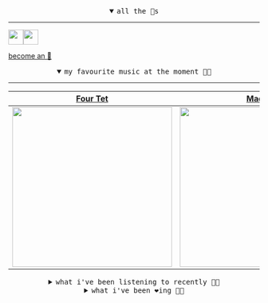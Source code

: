 <details open>

<summary align="center"><samp>all the 🥚s</samp></summary>
<hr />

<a href="https://github.com/pvinis"><img src="https://avatars.githubusercontent.com/u/100233?s=90&v=4" width="30" height="30" /><a href="https://github.com/maxPugh"><img src="https://avatars.githubusercontent.com/u/46350013?s=90&u=52a601eaa2d272b35477d096fe782ebf0a8a1f68&v=4" width="30" height="30" />

<samp><a href="https://github.com/bitttttten/bitttttten/stargazers">become an 🥚</a></samp>

</details>

<details open>

<summary align="center"><samp>my favourite music at the moment 🎵🎶</samp></summary>
<hr />

<!-- toc -->

| [Four Tet](https://open.spotify.com/artist/7Eu1txygG6nJttLHbZdQOh)                                                                                               | [Madlib](https://open.spotify.com/artist/5LhTec3c7dcqBvpLRWbMcf)                                                                                                 | [Boards of Canada](https://open.spotify.com/artist/2VAvhf61GgLYmC6C8anyX1)                                                                                       | [Aphex Twin](https://open.spotify.com/artist/6kBDZFXuLrZgHnvmPu9NsG)                                                                                             |
| ---------------------------------------------------------------------------------------------------------------------------------------------------------------- | ---------------------------------------------------------------------------------------------------------------------------------------------------------------- | ---------------------------------------------------------------------------------------------------------------------------------------------------------------- | ---------------------------------------------------------------------------------------------------------------------------------------------------------------- |
| [<img src="https://i.scdn.co/image/c68646bdcd569ea787764404081d140d55027f4f" width="320" height="auto">](https://open.spotify.com/artist/7Eu1txygG6nJttLHbZdQOh) | [<img src="https://i.scdn.co/image/e73ab683f7db79f808d05538cc4390b4e5d47804" width="320" height="auto">](https://open.spotify.com/artist/5LhTec3c7dcqBvpLRWbMcf) | [<img src="https://i.scdn.co/image/c0b33a8d211600d70dcda3077d6a582da34321b0" width="320" height="auto">](https://open.spotify.com/artist/2VAvhf61GgLYmC6C8anyX1) | [<img src="https://i.scdn.co/image/5630c4ae80c6d8cb16f021fdf5b4fc28c90420ab" width="320" height="auto">](https://open.spotify.com/artist/6kBDZFXuLrZgHnvmPu9NsG) |

<!-- tocstop -->

</details>

<details>

<summary align="center"><samp>what i've been listening to recently 🎵🎶</samp></summary>
<hr />

<!-- toc -->

| [J-Boy<br />Phoenix](https://open.spotify.com/track/3yw4kKq5dcfCEV6lvIwwPx)                                                                                     | [Magic<br />Mr Jukes](https://open.spotify.com/track/2BX6krGSR5KG7UZ1MCWpiL)                                                                                    | [What's That Perfume That You …<br />Jens Lekman](https://open.spotify.com/track/2a4tgiJPFIsuwaxHmG1uzF)                                                        | [Taste<br />Rhye](https://open.spotify.com/track/6GbWNeR3P9MTCmSyPVHgb1)                                                                                        |
| --------------------------------------------------------------------------------------------------------------------------------------------------------------- | --------------------------------------------------------------------------------------------------------------------------------------------------------------- | --------------------------------------------------------------------------------------------------------------------------------------------------------------- | --------------------------------------------------------------------------------------------------------------------------------------------------------------- |
| [<img src="https://i.scdn.co/image/a64377f63086e90368b6ca73a4f44fd179d3f68e" width="320" height="auto">](https://open.spotify.com/track/3yw4kKq5dcfCEV6lvIwwPx) | [<img src="https://i.scdn.co/image/f0edb912442cf2ce22f645cc68da4c015a1e8fec" width="320" height="auto">](https://open.spotify.com/track/2BX6krGSR5KG7UZ1MCWpiL) | [<img src="https://i.scdn.co/image/f4cc792909d8d26342ef567cdc9e9095d0d8f862" width="320" height="auto">](https://open.spotify.com/track/2a4tgiJPFIsuwaxHmG1uzF) | [<img src="https://i.scdn.co/image/10bd370af9c0952279751e6d5a185125ca9d2a4b" width="320" height="auto">](https://open.spotify.com/track/6GbWNeR3P9MTCmSyPVHgb1) |

<!-- tocstop -->

</details>

<details>

<summary align="center"><samp>what i've been ❤️ing 🎵🎶</samp></summary>
<hr />

<!-- toc -->

| [Parallel 7<br />Four Tet](https://open.spotify.com/album/1xrXrgQDQzTlGrDYhX8ikT)                                                                               | [Black Sails<br />Mammal Hands](https://open.spotify.com/album/0D6EnTkqcbwzV5RWhxu4Rg)                                                                          | [solari<br />Ryuichi Sakamoto](https://open.spotify.com/album/2OKN3NwlITzfVpDJecA4Z3)                                                                           | [Parallel 6<br />Four Tet](https://open.spotify.com/album/1xrXrgQDQzTlGrDYhX8ikT)                                                                               |
| --------------------------------------------------------------------------------------------------------------------------------------------------------------- | --------------------------------------------------------------------------------------------------------------------------------------------------------------- | --------------------------------------------------------------------------------------------------------------------------------------------------------------- | --------------------------------------------------------------------------------------------------------------------------------------------------------------- |
| [<img src="https://i.scdn.co/image/ab67616d0000b2738ca7b1e049ed737df8e29d5d" width="320" height="auto">](https://open.spotify.com/album/1xrXrgQDQzTlGrDYhX8ikT) | [<img src="https://i.scdn.co/image/ab67616d0000b273596d091590937d8870551a7d" width="320" height="auto">](https://open.spotify.com/album/0D6EnTkqcbwzV5RWhxu4Rg) | [<img src="https://i.scdn.co/image/ab67616d0000b2737d8364ea788cef31e0a3a514" width="320" height="auto">](https://open.spotify.com/album/2OKN3NwlITzfVpDJecA4Z3) | [<img src="https://i.scdn.co/image/ab67616d0000b2738ca7b1e049ed737df8e29d5d" width="320" height="auto">](https://open.spotify.com/album/1xrXrgQDQzTlGrDYhX8ikT) |

<!-- tocstop -->

</details>
